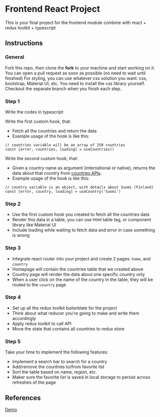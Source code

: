 # Frontend React Project

This is your final project for the frontend module combine with react + redux toolkit + typescript

## Instructions

### General

Fork this repo, then clone the **fork** to your machine and start working on it. You can open a pull request as soon as possible (no need to wait until finished)
For styling, you can use whatever css solution you want: css, bootstrap, Material UI, etc.
You need to install the css library yourself.
Checkout the separate branch when you finish each step. 

### Step 1
Write the codes in typescript

Write the first custom hook, that:

- Fetch all the countries and return the data
- Example usage of the hook is like this:

```
// countries variable will be an array of 250 countries
const [error, countries, loading] = useCountries()
```

Write the second custom hook, that:

- Given a country name as argument (international or native), returns the data about that country from [countries APIs](https://restcountries.com/).
- Example usage of the hook is like this:

```
// country variable is an object, with details about Suomi (Finland)
const [error, country, loading] = useCountry('Suomi')
```

### Step 2

- Use the first custom hook you created to fetch all the countries data
- Render this data in a table, you can use html table tag, or component library like Material UI
- Include loading while waiting to fetch data and error in case something is wrong


### Step 3

- Integrate react router into your project and create 2 pages: `home`, and `country`
- Homepage will contain the countries table that we created above
- Country page will render the data about one specific country only
- When a user click on the name of the country in the table, they will be routed to the `country` page

### Step 4

- Set up all the redux toolkit boilerblate for the project
- Think about what reducer you're going to make and write them accordingly
- Apply redux toolkit to call API 
- Move the state that contains all countries to redux store


### Step 5

Take your time to implement the following features:

- Implement a search bar to search for a country
- Add/remove the countries to/from favorite list
- Sort the table based on name, region, etc.
- Maker sure the  favorite list is saved in local storage to persist across refreshes of the page 

## References

[Demo](https://flagify.netlify.app/)

